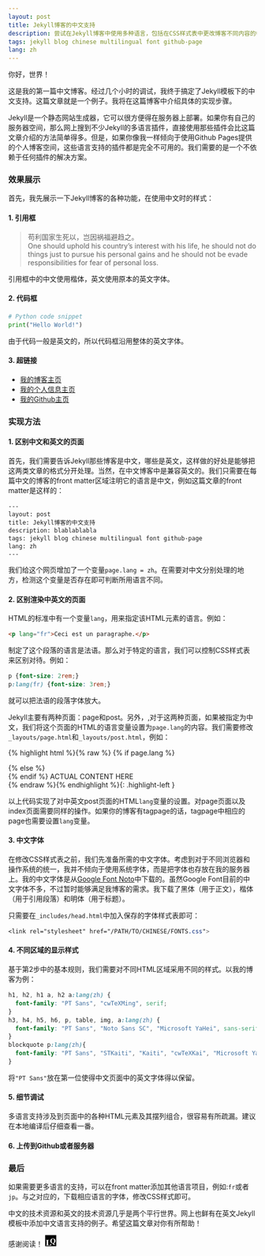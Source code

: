 ```yaml
---
layout: post
title: Jekyll博客的中文支持
description: 尝试在Jekyll博客中使用多种语言，包括在CSS样式表中更改博客不同内容的中文字体，同时保持英文字体的统一性。<br>Add support of Chinese language to Jekyll blog. CSS stylesheet is configured to use different Chinese font for different sections, while keeping consistent English font.
tags: jekyll blog chinese multilingual font github-page
lang: zh
---
```



<style>
.highlight-left {margin-left: 0}
</style>

你好，世界！

这是我的第一篇中文博客。经过几个小时的调试，我终于搞定了Jekyll模板下的中文支持。这篇文章就是一个例子。我将在这篇博客中介绍具体的实现步骤。

Jekyll是一个静态网站生成器，它可以很方便得在服务器上部署。如果你有自己的服务器空间，那么网上搜到不少Jekyll的多语言插件，直接使用那些插件会比这篇文章介绍的方法简单得多。但是，如果你像我一样倾向于使用Github Pages提供的个人博客空间，这些语言支持的插件都是完全不可用的。我们需要的是一个不依赖于任何插件的解决方案。

### 效果展示

首先，我先展示一下Jekyll博客的各种功能，在使用中文时的样式：

#### 1. 引用框

> 苟利国家生死以，岂因祸福避趋之。<br>
One should uphold his country’s interest with his life, he should not do things just to pursue his personal gains and he should not be evade responsibilities for fear of personal loss.

引用框中的中文使用楷体，英文使用原本的英文字体。

#### 2. 代码框

```python
# Python code snippet
print("Hello World!")
```

由于代码一般是英文的，所以代码框沿用整体的英文字体。

#### 3. 超链接

* [我的博客主页](http://longqian.me)
* [我的个人信息主页](http://longqian.me/aboutme)
* [我的Github主页](https://github.com/qian256)


### 实现方法

#### 1. 区别中文和英文的页面

首先，我们需要告诉Jekyll那些博客是中文，哪些是英文，这样做的好处是能够把这两类文章的格式分开处理。当然，在中文博客中是兼容英文的。我们只需要在每篇中文的博客的front matter区域注明它的语言是中文，例如这篇文章的front matter是这样的：

```
---
layout: post
title: Jekyll博客的中文支持
description: blablablabla
tags: jekyll blog chinese multilingual font github-page
lang: zh
---
```

我们给这个网页增加了一个变量`page.lang = zh`。在需要对中文分别处理的地方，检测这个变量是否存在即可判断所用语言不同。

#### 2. 区别渲染中英文的页面

HTML的标准中有一个变量`lang`，用来指定该HTML元素的语言。例如：

```html
<p lang="fr">Ceci est un paragraphe.</p>
```

制定了这个段落的语言是法语。那么对于特定的语言，我们可以控制CSS样式表来区别对待。例如：

```css
p {font-size: 2rem;}
p:lang(fr) {font-size: 3rem;}
```

就可以把法语的段落字体放大。

Jekyll主要有两种页面：page和post。另外，,对于这两种页面，如果被指定为中文，我们将这个页面的HTML的语言变量设置为`page.lang`的内容。我们需要修改`_layouts/page.html`和`_layouts/post.html`，例如：

{% highlight html %}{% raw %}
{% if page.lang %}
<div class="post" lang="{{page.lang}}">
{% else %}
<div class="post">
{% endif %}
  ACTUAL CONTENT HERE
</div>
{% endraw %}{% endhighlight %}{: .highlight-left }

以上代码实现了对中英文post页面的HTML`lang`变量的设置。对page页面以及index页面需要同样的操作。如果你的博客有tagpage的话，tagpage中相应的page也需要设置`lang`变量。

#### 3. 中文字体

在修改CSS样式表之前，我们先准备所需的中文字体。考虑到对于不同浏览器和操作系统的统一，我并不倾向于使用系统字体，而是把字体也存放在我的服务器上。我的中文字体是从[Google Font Noto](https://www.google.com/get/noto/)中下载的。虽然Google Font目前的中文字体不多，不过暂时能够满足我博客的需求。我下载了黑体（用于正文），楷体（用于引用段落）和明体（用于标题）。

只需要在`_includes/head.html`中加入保存的字体样式表即可：

```css
<link rel="stylesheet" href="/PATH/TO/CHINESE/FONTS.css">
```


#### 4. 不同区域的显示样式

基于第2步中的基本规则，我们需要对不同HTML区域采用不同的样式。以我的博客为例：

```css
h1, h2, h1 a, h2 a:lang(zh) {
  font-family: "PT Sans", "cwTeXMing", serif;
}
h3, h4, h5, h6, p, table, img, a:lang(zh) {
  font-family: "PT Sans", "Noto Sans SC", "Microsoft YaHei", sans-serif;
}
blockquote p:lang(zh){
  font-family: "PT Sans", "STKaiti", "Kaiti", "cwTeXKai", "Microsoft YaHei", sans-serif;
}
```

将`"PT Sans"`放在第一位使得中文页面中的英文字体得以保留。

#### 5. 细节调试

多语言支持涉及到页面中的各种HTML元素及其摆列组合，很容易有所疏漏。建议在本地编译后仔细查看一番。

#### 6. 上传到Github或者服务器



### 最后

如果需要更多语言的支持，可以在front matter添加其他语言项目，例如:`fr`或者`jp`。与之对应的，下载相应语言的字体，修改CSS样式即可。

中文的技术资源和英文的技术资源几乎是两个平行世界。网上也鲜有在英文Jekyll模板中添加中文语言支持的例子。希望这篇文章对你有所帮助！

感谢阅读！ <img class="inline" src="/public/LQ144x144.png" alt="LQ" style="width:1.5rem;height:1.5rem;" />

